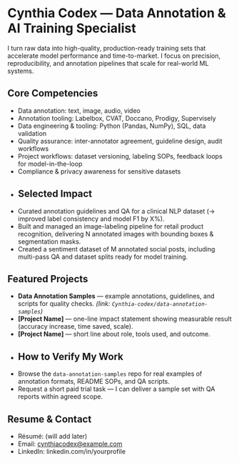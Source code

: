 # Cynthia Codex — Data Annotation & AI Training Specialist

I turn raw data into high-quality, production-ready training sets that accelerate model performance and time-to-market. I focus on precision, reproducibility, and annotation pipelines that scale for real-world ML systems.

## Core Competencies
- Data annotation: text, image, audio, video
- Annotation tooling: Labelbox, CVAT, Doccano, Prodigy, Supervisely
- Data engineering & tooling: Python (Pandas, NumPy), SQL, data validation
- Quality assurance: inter-annotator agreement, guideline design, audit workflows
- Project workflows: dataset versioning, labeling SOPs, feedback loops for model-in-the-loop
- Compliance & privacy awareness for sensitive datasets
- ## Selected Impact
- Curated annotation guidelines and QA for a clinical NLP dataset (→ improved label consistency and model F1 by X%).  
- Built and managed an image-labeling pipeline for retail product recognition, delivering N annotated images with bounding boxes & segmentation masks.  
- Created a sentiment dataset of M annotated social posts, including multi-pass QA and dataset splits ready for model training.

## Featured Projects
- **Data Annotation Samples** — example annotations, guidelines, and scripts for quality checks. *(link: `Cynthia-codex/data-annotation-samples`)*  
- **[Project Name]** — one-line impact statement showing measurable result (accuracy increase, time saved, scale).  
- **[Project Name]** — short line about role, tools used, and outcome.
- ## How to Verify My Work
- Browse the `data-annotation-samples` repo for real examples of annotation formats, README SOPs, and QA scripts.  
- Request a short paid trial task — I can deliver a sample set with QA reports within agreed scope.

## Resume & Contact
- Résumé: (will add later)  
- Email: cynthiacodex@example.com  
- LinkedIn: linkedin.com/in/yourprofile
